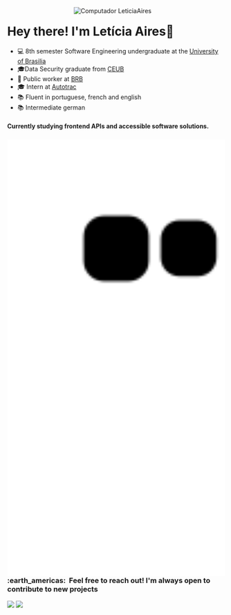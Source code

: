 <img src="https://user-images.githubusercontent.com/72623771/211886316-b79d876e-0745-4dfa-a51d-ab21899bcb4a.png" min-width="350px" max-width="350px" width="350px" align="right" alt="Computador LeticiaAires">

# Hey there! I'm Letícia Aires📍




- 💻 8th semester Software Engineering undergraduate at the <a href="http://www.unb.br">University of Brasilia</a>
- 🎓Data Security graduate from <a href="https://www.uniceub.br/">CEUB</a> 
- 🌱 Public worker at <a href="http://www.portal.brb.com.br/">BRB</a>
- 🎓 Intern at <a href=https://www.autotrac.com.br/>Autotrac</a>
- 📚 Fluent in portuguese, french and english
- 📚 Intermediate german

#### Currently studying frontend APIs and accessible software solutions.

  
<div>
  
 <img src="https://github.com/LeticiaAires/LeticiaAires/blob/output/github-contribution-grid-snake.svg" min-width="900px" max-width="900px" width="900px" align="left" alt="Computador LeticiaAires">
  
  <h3> :earth_americas: &nbsp;Feel free to reach out! I'm always open to contribute to new projects </h3> 
  <a href="https://www.instagram.com/ttuce_/" target="_blank"><img src="https://img.shields.io/badge/-Instagram-%23E4405F?style=for-the-badge&logo=instagram&logoColor=purple" target="_blank"></a>
  <a href = "mailto:leticia.assuncao.aires@gmail.com"><img src="https://img.shields.io/badge/-Gmail-%23333?style=for-the-badge&logo=gmail&logoColor=purple" target="_blank"></a>
